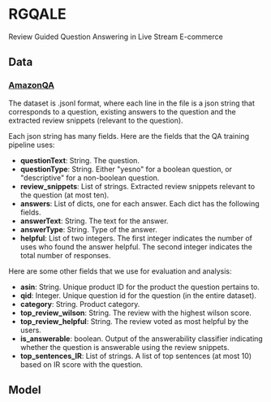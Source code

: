 # RGQALE
Review Guided Question Answering in Live Stream E-commerce 

## Data
### [AmazonQA](https://github.com/amazonqa/amazonqa)

The dataset is .jsonl format, where each line in the file is a json string that corresponds to a question, existing answers to the question and the extracted review snippets (relevant to the question).

Each json string has many fields. Here are the fields that the QA training pipeline uses:

- **questionText**: String. The question.
- **questionType**: String. Either "yesno" for a boolean question, or "descriptive" for a non-boolean question.
- **review_snippets**: List of strings. Extracted review snippets relevant to the question (at most ten).
- **answers**: List of dicts, one for each answer. Each dict has the following fields.
- **answerText**: String. The text for the answer.
- **answerType**: String. Type of the answer.
- **helpful**: List of two integers. The first integer indicates the number of uses who found the answer helpful. The second integer indicates the total number of responses.

Here are some other fields that we use for evaluation and analysis:

- **asin**: String. Unique product ID for the product the question pertains to.
- **qid**: Integer. Unique question id for the question (in the entire dataset).
- **category**: String. Product category.
- **top_review_wilson**: String. The review with the highest wilson score.
- **top_review_helpful**: String. The review voted as most helpful by the users.
- **is_answerable**: boolean. Output of the answerability classifier indicating whether the question is answerable using the review snippets.
- **top_sentences_IR**: List of strings. A list of top sentences (at most 10) based on IR score with the question.

## Model

